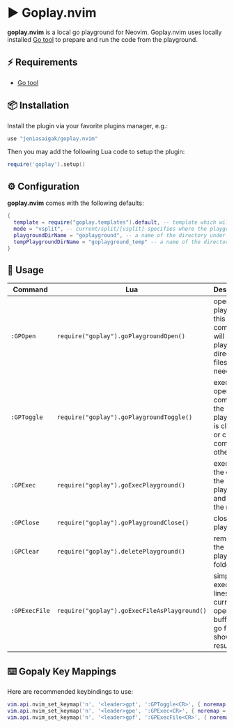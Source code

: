 # ▶️  Goplay.nvim

**goplay.nvim** is a local go playground for Neovim. Goplay.nvim uses locally installed [Go tool](https://pkg.go.dev/cmd/go) to prepare and run the code from the playground.

## ⚡️ Requirements

- [Go tool](https://pkg.go.dev/cmd/go)

## 📦 Installation

Install the plugin via your favorite plugins manager, e.g.:

```lua
use "jeniasaigak/goplay.nvim"
```

Then you may add the following Lua code to setup the plugin:

<!-- bootstrap:start -->

```lua
require('goplay').setup()
```

<!-- bootstrap:end -->

## ⚙️  Configuration

**goplay.nvim** comes with the following defaults:

<!-- config:start -->

```lua
{
  template = require("goplay.templates").default, -- template which will be used as the default content for the playground
  mode = "vsplit", -- current/split/[vsplit] specifies where the playground will be opened
  playgroundDirName = "goplayground", -- a name of the directory under GOPATH/src where the playground will be saved
  tempPlaygroundDirName = "goplayground_temp" -- a name of the directory under GOPATH/src where the temporary playground will be saved. This option is used when you need to execute a file
}
```

<!-- config:end -->

## 🚀 Usage

<!-- commands:start -->

| Command                   | Lua                                          | Description                                                                                  |
| ------------------------- | -------------------------------------------- | -------------------------------------------------------------------------------------------- |
| `:GPOpen`                 | `require("goplay").goPlaygroundOpen()`       | opens a playground; this command will prepare playground directory & files if needed         |
| `:GPToggle`               | `require("goplay").goPlaygroundToggle()`     | executes open command if the playground is closed, or close command otherwise                |
| `:GPExec`                 | `require("goplay").goExecPlayground()`       | executes the code at the playground and prints the results                                   |
| `:GPClose`                | `require("goplay").goPlaygroundClose()`      | close a playground                                                                           |
| `:GPClear`                | `require("goplay").deletePlayground()`       | removes the playground folder                                                                |
| `:GPExecFile`             | `require("goplay").goExecFileAsPlayground()` | simply execute lines from currently opened buffer as go file and show the results            |

<!-- commands:end -->

## ⌨️  Gopaly Key Mappings

Here are recommended keybindings to use:

```lua
vim.api.nvim_set_keymap('n', '<leader>gpt', ':GPToggle<CR>', { noremap = true, silent = true })
vim.api.nvim_set_keymap('n', '<leader>gpe', ':GPExec<CR>', { noremap = true, silent = true })
vim.api.nvim_set_keymap('n', '<leader>gpf', ':GPExecFile<CR>', { noremap = true, silent = true })
```

